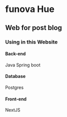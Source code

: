 # funova Hue

## Web for post blog

### Using in this Website

#### Back-end

Java Spring boot

#### Database

Postgres

#### Front-end

NextJS
